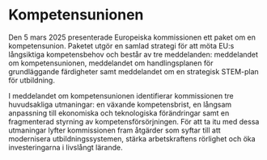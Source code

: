 # Kompetensunionen

Den 5 mars 2025 presenterade Europeiska kommissionen ett paket om en kompetensunion. Paketet utgör en samlad strategi för att möta EU:s långsiktiga kompetensbehov och består av tre meddelanden: meddelandet om kompetensunionen, meddelandet om handlingsplanen för grundläggande färdigheter samt meddelandet om en strategisk STEM-plan för utbildning.

I meddelandet om kompetensunionen identifierar kommissionen tre huvudsakliga utmaningar: en växande kompetensbrist, en långsam anpassning till ekonomiska och teknologiska förändringar samt en fragmenterad styrning av kompetensförsörjningen. För att ta itu med dessa utmaningar lyfter kommissionen fram åtgärder som syftar till att modernisera utbildningssystemen, stärka arbetskraftens rörlighet och öka investeringarna i livslångt lärande.
